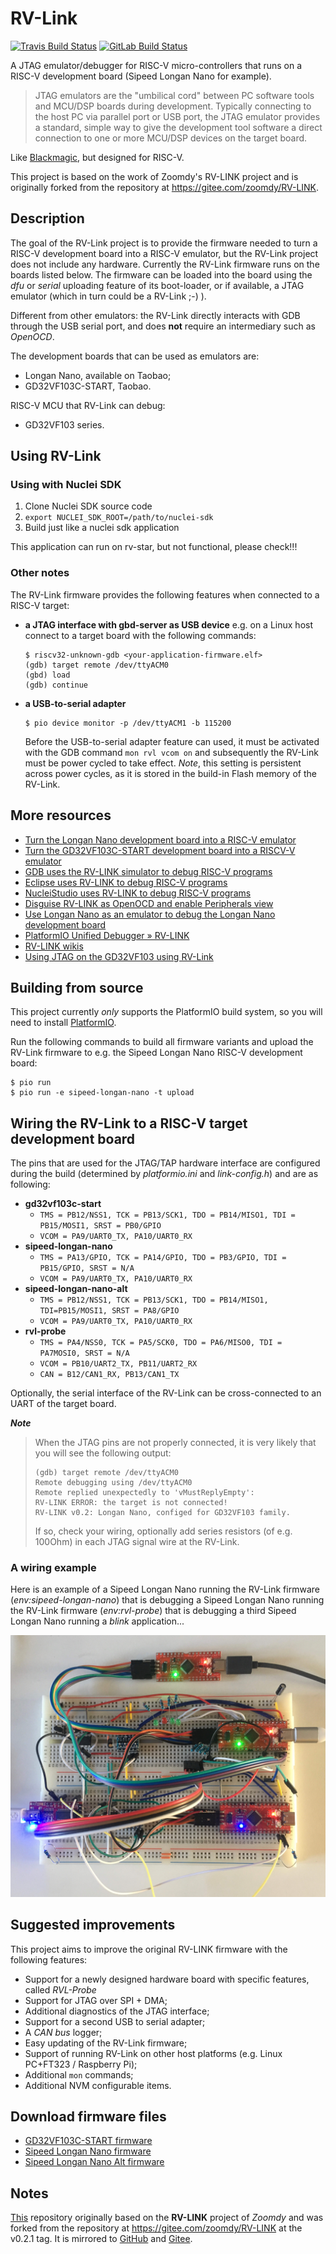 # RV-Link
[![Travis Build Status](https://travis-ci.com/michahoiting/rv-link.svg?branch=master)](https://travis-ci.com/michahoiting/rv-link)
[![GitLab Build Status](https://gitlab.melroy.org/micha/rv-link/badges/master/pipeline.svg)](https://gitlab.melroy.org/micha/rv-link/pipelines/latest)

A JTAG emulator/debugger for RISC-V micro-controllers that runs on a RISC-V development board (Sipeed Longan Nano for example). 

>JTAG emulators are the "umbilical cord" between PC software tools and MCU/DSP boards during development. Typically connecting to the host PC via parallel port or USB port, the JTAG emulator provides a standard, simple way to give the development tool software a direct connection to one or more MCU/DSP devices on the target board.

Like [Blackmagic](https://github.com/blacksphere/blackmagic), but designed for RISC-V.

This project is based on the work of Zoomdy's RV-LINK project and is originally forked from the repository at https://gitee.com/zoomdy/RV-LINK.

## Description
The goal of the RV-Link project is to provide the firmware needed to turn a RISC-V development board into a RISC-V emulator, but the RV-Link project does not include any hardware.
Currently the RV-Link firmware runs on the boards listed below.
The firmware can be loaded into the board using the *dfu* or *serial* uploading feature of its boot-loader, or if available, a JTAG emulator (which in turn could be a RV-Link ;-) ).

Different from other emulators: the RV-Link directly interacts with GDB through the USB serial port, and does **not** require an intermediary such as *OpenOCD*.

The development boards that can be used as emulators are:
- Longan Nano, available on Taobao;
- GD32VF103C-START, Taobao.

RISC-V MCU that RV-Link can debug:
- GD32VF103 series.

## Using RV-Link

### Using with Nuclei SDK

1. Clone Nuclei SDK source code
2. `export NUCLEI_SDK_ROOT=/path/to/nuclei-sdk`
3. Build just like a nuclei sdk application

This application can run on rv-star, but not functional, please check!!!

### Other notes

The RV-Link firmware provides the following features when connected to a RISC-V target:
- **a JTAG interface with gbd-server as USB device**
  e.g. on a Linux host connect to a target board with the following commands:
  ```
  $ riscv32-unknown-gdb <your-application-firmware.elf>
  (gdb) target remote /dev/ttyACM0
  (gbd) load
  (gdb) continue
  ```
- **a USB-to-serial adapter**
  
  ```
  $ pio device monitor -p /dev/ttyACM1 -b 115200
  ```
  Before the USB-to-serial adapter feature can used, it must be activated with the GDB command `mon rvl vcom on` and subsequently the RV-Link must be power cycled to take effect. *Note*, this setting is persistent across power cycles, as it is stored in the build-in Flash memory of the RV-Link.

## More resources
- [Turn the Longan Nano development board into a RISC-V emulator](https://gitee.com/zoomdy/RV-LINK/wikis/%E5%B0%86%20Longan%20Nano%20%E5%BC%80%E5%8F%91%E6%9D%BF%E5%8F%98%E6%88%90%20RISC-V%20%E4%BB%BF%E7%9C%9F%E5%99%A8?sort_id=1667644)
- [Turn the GD32VF103C-START development board into a RISCV-V emulator](https://gitee.com/zoomdy/RV-LINK/wikis/%E5%B0%86%20GD32VF103C-START%20%E5%BC%80%E5%8F%91%E6%9D%BF%E5%8F%98%E6%88%90%20RISCV-V%20%E4%BB%BF%E7%9C%9F%E5%99%A8?sort_id=1667646)
- [GDB uses the RV-LINK simulator to debug RISC-V programs](https://gitee.com/zoomdy/RV-LINK/wikis/GDB%20%E4%BD%BF%E7%94%A8%20RV-LINK%20%E4%BB%BF%E7%9C%9F%E5%99%A8%E8%B0%83%E8%AF%95%20RISC-V%20%E7%A8%8B%E5%BA%8F?sort_id=1667650)
- [Eclipse uses RV-LINK to debug RISC-V programs](https://gitee.com/zoomdy/RV-LINK/wikis/Eclipse%20%E4%BD%BF%E7%94%A8%20RV-LINK%20%E8%B0%83%E8%AF%95%20RISC-V%20%E7%A8%8B%E5%BA%8F?sort_id=1667649)
- [NucleiStudio uses RV-LINK to debug RISC-V programs](https://gitee.com/zoomdy/RV-LINK/wikis/NucleiStudio%20%E4%BD%BF%E7%94%A8%20RV-LINK%20%E8%B0%83%E8%AF%95%20RISC-V%20%E7%A8%8B%E5%BA%8F?sort_id=1667651)
- [Disguise RV-LINK as OpenOCD and enable Peripherals view](https://gitee.com/zoomdy/RV-LINK/wikis/%E5%B0%86%20RV-LINK%20%E4%BC%AA%E8%A3%85%E6%88%90%20OpenOCD%EF%BC%8C%E5%90%AF%E7%94%A8%20Peripherals%20%E8%A7%86%E5%9B%BE?sort_id=1667653)
- [Use Longan Nano as an emulator to debug the Longan Nano development board](http://longan.sipeed.com/zh/get_started/rv-link.html)
- [PlatformIO Unified Debugger » RV-LINK](https://docs.platformio.org/en/latest/plus/debug-tools/rv-link.html)
- [RV-LINK wikis](https://gitee.com/zoomdy/RV-LINK/wikis)
- [Using JTAG on the GD32VF103 using RV-Link](https://gitlab.melroy.org/micha/blogs/-/blob/master/Using-JTAG-on-the-GD32VF103-using-RV-Link/Using-JTAG-on-the-GD32VF103-using-RV-Link.md)

## Building from source
This project currently *only* supports the PlatformIO build system, so you will need to install [PlatformIO](https://docs.platformio.org/en/latest/what-is-platformio.html).

Run the following commands to build all firmware variants and upload the RV-Link firmware to e.g. the Sipeed Longan Nano RISC-V development board:
```
$ pio run
$ pio run -e sipeed-longan-nano -t upload
```
## Wiring the RV-Link to a RISC-V target development board
The pins that are used for the JTAG/TAP hardware interface are configured during the build (determined by *platformio.ini* and *link-config.h*) and are as following:
- **gd32vf103c-start**
  - `TMS = PB12/NSS1, TCK = PB13/SCK1, TDO = PB14/MISO1, TDI = PB15/MOSI1, SRST = PB0/GPIO`
  - `VCOM = PA9/UART0_TX, PA10/UART0_RX`
- **sipeed-longan-nano**
  - `TMS = PA13/GPIO, TCK = PA14/GPIO, TDO = PB3/GPIO, TDI = PB15/GPIO, SRST = N/A`
  - `VCOM = PA9/UART0_TX, PA10/UART0_RX`
- **sipeed-longan-nano-alt**
  - `TMS = PB12/NSS1, TCK = PB13/SCK1, TDO = PB14/MISO1, TDI=PB15/MOSI1, SRST = PA8/GPIO`
  - `VCOM = PA9/UART0_TX, PA10/UART0_RX`
- **rvl-probe**
  - `TMS = PA4/NSS0, TCK = PA5/SCK0, TDO = PA6/MISO0, TDI = PA7MOSI0, SRST = N/A`
  - `VCOM = PB10/UART2_TX, PB11/UART2_RX`
  - `CAN = B12/CAN1_RX, PB13/CAN1_TX`

Optionally, the serial interface of the RV-Link can be cross-connected to an UART of the target board.

***Note***

>   When the JTAG pins are not properly connected, it is very likely that you will see the following output:
>   ```
>   (gdb) target remote /dev/ttyACM0
>   Remote debugging using /dev/ttyACM0
>   Remote replied unexpectedly to 'vMustReplyEmpty': 
>   RV-LINK ERROR: the target is not connected!
>   RV-LINK v0.2: Longan Nano, configed for GD32VF103 family.
>   ```
>   If so, check your wiring, optionally add series resistors (of e.g. 100Ohm) in each JTAG signal wire at the RV-Link.

### A wiring example
Here is an example of a Sipeed Longan Nano running the RV-Link firmware (*env:sipeed-longan-nano*) that is debugging a Sipeed Longan Nano running the RV-Link firmware (*env:rvl-probe*) that is debugging a third Sipeed Longan Nano running a *blink* application...

<img src="docs/rvl-link.jpg" style="zoom: 80%;" />

## Suggested improvements
This project aims to improve the original RV-LINK firmware with the following features:
- Support for a newly designed hardware board with specific features, called *RVL-Probe*
- Support for JTAG over SPI + DMA;
- Additional diagnostics of the JTAG interface;
- Support for a second USB to serial adapter;
- A *CAN bus* logger;
- Easy updating of the RV-Link firmware;
- Support of running RV-Link on other host platforms (e.g. Linux PC+FT323 / Raspberry Pi);
- Additional `mon` commands;
- Additional NVM configurable items.

## Download firmware files
- [GD32VF103C-START firmware](https://gitlab.melroy.org/micha/rv-link/-/jobs/artifacts/master/download?job=build:gd32vf103c-start)
- [Sipeed Longan Nano firmware](https://gitlab.melroy.org/micha/rv-link/-/jobs/artifacts/master/download?job=build:sipeed-longan-nano)
- [Sipeed Longan Nano Alt firmware](https://gitlab.melroy.org/micha/rv-link/-/jobs/artifacts/master/download?job=build:sipeed-longan-nano-alt)

## Notes
[This](https://gitlab.melroy.org/micha/rv-link) repository originally based on the **RV-LINK** project of *Zoomdy* and was forked from the repository at https://gitee.com/zoomdy/RV-LINK at the v0.2.1 tag.
It is mirrored to [GitHub](https://github.com/michahoiting/rv-link) and [Gitee](https://gitee.com/michahoiting/rv-link).
